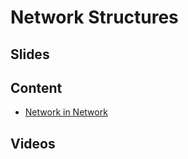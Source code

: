 # Network Structures

## Slides

## Content

* [Network in Network](https://d2l.ai/chapter_modern-convolutional-neural-networks/nin.html)

## Videos
